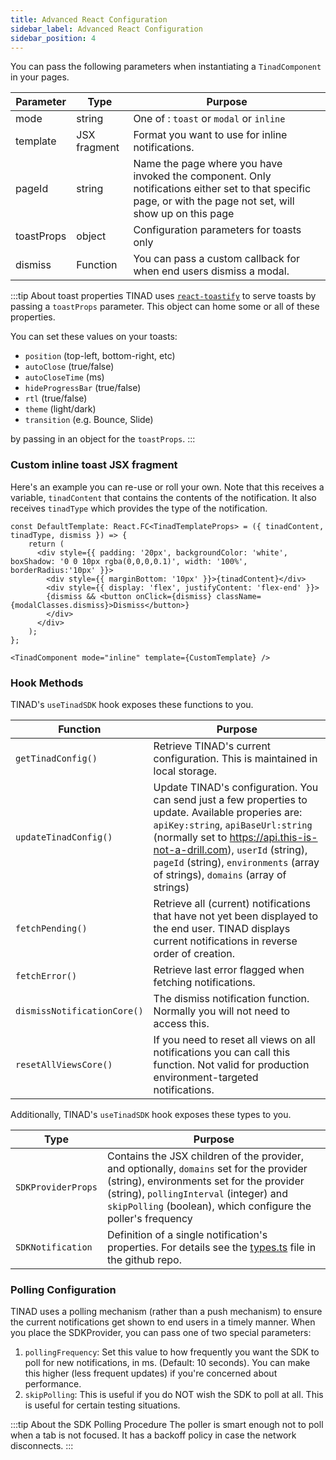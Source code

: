 ```yaml
---
title: Advanced React Configuration
sidebar_label: Advanced React Configuration
sidebar_position: 4
---
```


You can pass the following parameters when instantiating a `TinadComponent` in your pages.

| Parameter  | Type         | Purpose                                                                                                                                                      |
|------------|--------------|--------------------------------------------------------------------------------------------------------------------------------------------------------------|
| mode       | string       | One of : `toast` or `modal` or `inline`                                                                                                                      |
| template   | JSX fragment | Format you want to use for inline notifications.                                                                                                             |
| pageId     | string       | Name the page where you have invoked the component. Only notifications either set to that specific page, or with the page not set, will show up on this page |
| toastProps | object       | Configuration parameters for toasts only                                                                                                                     |
| dismiss    | Function     | You can pass a custom callback for when end users dismiss a modal.                                                                                           |

:::tip About toast properties TINAD uses
[`react-toastify`](https://www.npmjs.com/package/react-toastify) to
serve toasts by passing a `toastProps` parameter. This object can home
some or all of these properties.

You can set these values on your toasts:

* `position` (top-left, bottom-right, etc)
* `autoClose` (true/false)
* `autoCloseTime` (ms)
* `hideProgressBar` (true/false)
* `rtl` (true/false)
* `theme` (light/dark)
* `transition` (e.g. Bounce, Slide)

by passing in an object for the `toastProps`.
:::

### Custom inline toast JSX fragment

Here's an example you can re-use or roll your own. Note that this
receives a variable, `tinadContent` that contains the contents of the
notification.  It also receives `tinadType` which provides the type of
the notification.

```tsx title="customInline.tsx"
const DefaultTemplate: React.FC<TinadTemplateProps> = ({ tinadContent, tinadType, dismiss }) => {
    return (
      <div style={{ padding: '20px', backgroundColor: 'white', boxShadow: '0 0 10px rgba(0,0,0,0.1)', width: '100%', borderRadius:'10px' }}>
        <div style={{ marginBottom: '10px' }}>{tinadContent}</div>
        <div style={{ display: 'flex', justifyContent: 'flex-end' }}>
        {dismiss && <button onClick={dismiss} className={modalClasses.dismiss}>Dismiss</button>}
        </div>
      </div>
    );
};

<TinadComponent mode="inline" template={CustomTemplate} />

```
### Hook Methods

TINAD's `useTinadSDK` hook exposes these functions to you.

| Function                    | Purpose                                                                                                                                                                                                                                                                                                |
|-----------------------------|--------------------------------------------------------------------------------------------------------------------------------------------------------------------------------------------------------------------------------------------------------------------------------------------------------|
| `getTinadConfig()`          | Retrieve TINAD's current configuration. This is maintained in local storage.                                                                                                                                                                                                                           |
| `updateTinadConfig()`       | Update TINAD's configuration. You can send just a few properties to update. Available properies are: `apiKey:string`, `apiBaseUrl:string` (normally set to https://api.this-is-not-a-drill.com), `userId` (string), `pageId` (string), `environments` (array of strings), `domains` (array of strings) |
| `fetchPending()`            | Retrieve all (current) notifications that have not yet been displayed to the end user. TINAD displays current notifications in reverse order of creation.                                                                                                                                              |
| `fetchError()`              | Retrieve last error flagged when fetching notifications.                                                                                                                                                                                                                                               |
| `dismissNotificationCore()` | The dismiss notification function. Normally you will not need to access this.                                                                                                                                                                                                                          |
| `resetAllViewsCore()`       | If you need to reset all views on all notifications you can call this function. Not valid for production environment-targeted notifications.                                                                                                                                                           |

Additionally, TINAD's `useTinadSDK` hook exposes these types to you.

| Type               | Purpose                                                                                                                                                                                                                                              |
|-----------------------------|--------------------------------------------------------------------------------------------------------------------------------------------------------------------------------------------------------------------------------------------------------------------------------------------------------|
| `SDKProviderProps` | Contains the JSX children of the provider, and optionally, `domains` set for the provider (string), environments set for the provider (string), `pollingInterval` (integer) and `skipPolling` (boolean), which configure the poller's frequency      |
| `SDKNotification`  | Definition of a single notification's properties. For details see the [types.ts](https://github.com/willkessler/this-is-not-a-drill/blob/7f57c4df4d3bf4279119b76a1c99b8ffb1d57148/packages/sdk/react-core/src/types.ts#L28) file in the github repo. |


### Polling Configuration

TINAD uses a polling mechanism (rather than a push mechanism) to
ensure the current notifications get shown to end users in a timely
manner.  When you place the SDKProvider, you can pass one of two
special parameters:

1. `pollingFrequency`: Set this value to how frequently you want the
   SDK to poll for new notifications, in ms. (Default: 10
   seconds). You can make this higher (less frequent updates) if
   you're concerned about performance.
1. `skipPolling`: This is useful if you do NOT wish the SDK to poll at all. This is useful for certain testing situations.

:::tip About the SDK Polling Procedure
The poller is smart enough not to poll when a tab is not focused. It has a backoff policy in case the network disconnects.
:::
